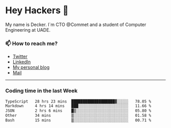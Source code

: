 # Hey Hackers 👋

My name is Decker. I`m CTO @Commet and a student of Computer Engineering at UADE.

### 📫 How to reach me?
- [Twitter](https://x.com/0xDecker) 
- [LinkedIn](https://www.linkedin.com/in/decker-urbano/) 
- [My personal blog](http://decker.sh) 
- [Mail](mailto:me@decker.sh)

---

### Coding time in the last Week

<!--START_SECTION:waka-->

```txt
TypeScript   28 hrs 23 mins  ███████████████████▓░░░░░   78.05 %
Markdown     4 hrs 14 mins   ███░░░░░░░░░░░░░░░░░░░░░░   11.66 %
JSON         2 hrs 6 mins    █▒░░░░░░░░░░░░░░░░░░░░░░░   05.80 %
Other        34 mins         ▒░░░░░░░░░░░░░░░░░░░░░░░░   01.58 %
Bash         15 mins         ▒░░░░░░░░░░░░░░░░░░░░░░░░   00.71 %
```

<!--END_SECTION:waka-->

